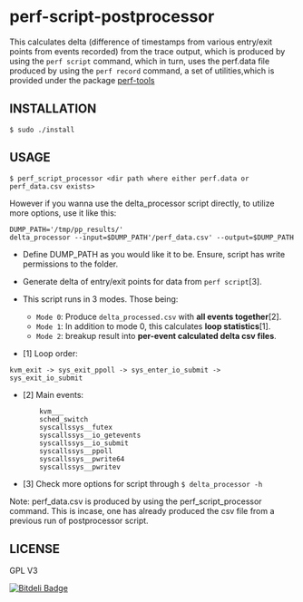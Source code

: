# perf-script-postprocessor

This calculates delta (difference of timestamps from various
entry/exit points from events recorded) from the trace output,
which is produced by using the `perf script` command, which in turn,
uses the perf.data file produced by using the `perf record` command,
a set of utilities,which is provided under the package [perf-tools](https://github.com/brendangregg/perf-tools)

## INSTALLATION

`$ sudo ./install`

## USAGE

```
$ perf_script_processor <dir path where either perf.data or perf_data.csv exists>
```

However if you wanna use the delta_processor script directly, to utilize more
options, use it like this:

```
DUMP_PATH='/tmp/pp_results/'
delta_processor --input=$DUMP_PATH'/perf_data.csv' --output=$DUMP_PATH
```

* Define DUMP_PATH as you would like it to be. Ensure, script has write permissions to
	the folder.

* Generate delta of entry/exit points for data from `perf script`[3]. 
  
* This script runs in 3 modes. Those being:

    - `Mode 0`: Produce `delta_processed.csv` with __all events together__[2].
    - `Mode 1`: In addition to mode 0, this calculates __loop statistics__[1].
    - `Mode 2`: breakup result into __per-event calculated delta csv files__.
    
* [1] Loop order:

``` kvm_exit -> sys_exit_ppoll -> sys_enter_io_submit -> sys_exit_io_submit ```

* [2] Main events:
	
	```
		kvm___
		sched_switch
		syscallssys__futex
		syscallssys__io_getevents
		syscallssys__io_submit
		syscallssys__ppoll
		syscallssys__pwrite64
		syscallssys__pwritev
	```
* [3] Check more options for script through `$ delta_processor -h`

Note: 
perf_data.csv is produced by using the perf_script_processor command.
This is incase, one has already produced the csv file from a previous run
of postprocessor script.

## LICENSE

GPL V3


[![Bitdeli Badge](https://d2weczhvl823v0.cloudfront.net/arcolife/perf-script-postprocessor/trend.png)](https://bitdeli.com/free "Bitdeli Badge")

